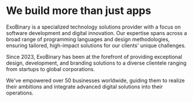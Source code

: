 # We build more than just apps
ExoBinary is a specialized technology solutions provider with a focus on software development and digital innovation. Our expertise spans across a broad range of programming languages and design methodologies, ensuring tailored, high-impact solutions for our clients' unique challenges.

Since 2023, ExoBinary has been at the forefront of providing exceptional design, development, and branding solutions to a diverse clientele ranging from startups to global corporations.

We've empowered over 50 businesses worldwide, guiding them to realize their ambitions and integrate advanced digital solutions into their operations.
